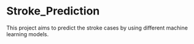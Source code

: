 # Stroke_Prediction
This project aims to predict the stroke cases by using different machine learning models.
